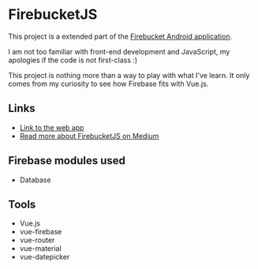 # FirebucketJS
This project is a extended part of the [Firebucket Android application](https://github.com/remychantenay/Firebucket).

I am not too familiar with front-end development and JavaScript, my apologies
if the code is not first-class :)

This project is nothing more than a way to play with what I've learn.
It only comes from my curiosity to see how Firebase fits with Vue.js.

## Links
* [Link to the web app](https://cremy-firebucket-e898d.firebaseapp.com/)
* [Read more about FirebucketJS on Medium](https://medium.com/@remy.chantenay/f1r3b4s3-13cf28def122)

## Firebase modules used
* Database

## Tools
* Vue.js
* vue-firebase
* vue-router
* vue-material
* vue-datepicker
